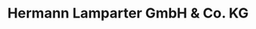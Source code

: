 ---
title: "Hermann Lamparter GmbH & Co. KG"
url: /moenchengladbach/hermann-lamparter-gmbh-und-co-kg/
shop: Autohaus
---